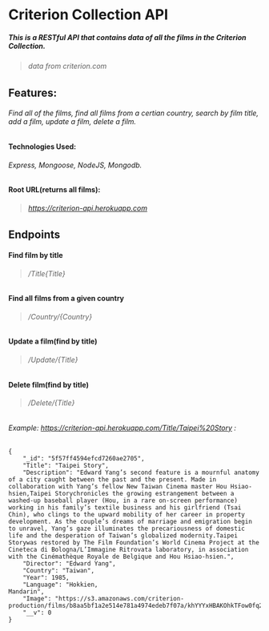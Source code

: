 # **Criterion Collection API**

##### This is a RESTful API that contains data of all the films in the Criterion Collection.
> ###### data from criterion.com

## Features:

###### Find all of the films, find all films from a certian country, search by film title, add a film, update a film, delete a film.

#### Technologies Used:

###### Express, Mongoose, NodeJS, Mongodb.

#### Root URL(returns all films):

> ###### https://criterion-api.herokuapp.com

## Endpoints


#### Find film by title

> ###### /Title{Title}


#### Find all films from a given country

> ###### /Country/{Country}

#### Update a film(find by title)

> ###### /Update/{Title}

#### Delete film(find by title)

> ###### /Delete/{Title}


###### Example: https://criterion-api.herokuapp.com/Title/Taipei%20Story :

```
{
    "_id": "5f57ff4594efcd7260ae2705",
    "Title": "Taipei Story",
    "Description": "Edward Yang’s second feature is a mournful anatomy of a city caught between the past and the present. Made in collaboration with Yang’s fellow New Taiwan Cinema master Hou Hsiao-hsien,Taipei Storychronicles the growing estrangement between a washed-up baseball player (Hou, in a rare on-screen performance) working in his family’s textile business and his girlfriend (Tsai Chin), who clings to the upward mobility of her career in property development. As the couple’s dreams of marriage and emigration begin to unravel, Yang’s gaze illuminates the precariousness of domestic life and the desperation of Taiwan’s globalized modernity.Taipei Storywas restored by The Film Foundation’s World Cinema Project at the Cineteca di Bologna/L’Immagine Ritrovata laboratory, in association with the Cinémathèque Royale de Belgique and Hou Hsiao-hsien.",
    "Director": "Edward Yang",
    "Country": "Taiwan",
    "Year": 1985,
    "Language": "Hokkien,                                          Mandarin",
    "Image": "https://s3.amazonaws.com/criterion-production/films/b8aa5bf1a2e514e781a4974edeb7f07a/khYYYxHBAKOhkTFow0fq2YBsI73A0F_large.jpg",
    "__v": 0
}

```
